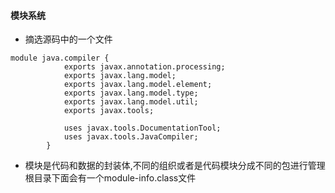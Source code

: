 #### 模块系统

   - 摘选源码中的一个文件

    module java.compiler {
                exports javax.annotation.processing;
                exports javax.lang.model;
                exports javax.lang.model.element;
                exports javax.lang.model.type;
                exports javax.lang.model.util;
                exports javax.tools;
            
                uses javax.tools.DocumentationTool;
                uses javax.tools.JavaCompiler;
            }
    

   - 模块是代码和数据的封装体,不同的组织或者是代码模块分成不同的包进行管理
   根目录下面会有一个module-info.class文件
